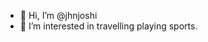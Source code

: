 - 👋 Hi, I’m @jhnjoshi
- 👀 I’m interested in travelling playing sports.
<!---
jhnjoshi/jhnjoshi is a ✨ special ✨ repository because its `README.md` (this file) appears on your GitHub profile.
You can click the Preview link to take a look at your changes.
